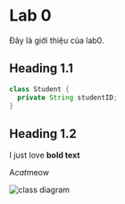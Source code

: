 # Lab 0
Đây là giới thiệu của lab0.
## Heading 1.1

```Java
class Student {
  private String studentID;
}
```
## Heading 1.2

I just love **bold text**

A*cat*meow

![class diagram]([https://www.planttext.com/api/plantuml/png/UhzxlqDnIM9HIMbk3XTNSNPcda9HVd4g5vTJVfA2hfs2OqvcSggLWaTgJaw-8XUNGsfU2b0b0000__y30000](https://www.planttext.com/api/plantuml/png/b5JBRjD05DtFLrnbtnzWWHhIL6JHgYKDT3lO4tkKUKJZSKg4M7NH1HjO8wI4YWM5I9LWPGjLwbJv3ty1ly1DcgIsCu38njASEUVUU-RS_CflTXDBZKsb88BrBLWDXaUnXP0R5bYk5I4qiDf0up2QNnVvHmwlc6m0JU0vPsVChE6Js4rK32FkhjGIFc3ovGDyd1RPfG9hYlnjwL8pb1nBB6fH5Ga6ZQT5VW4sBlBtAch0QmBuInCMq0J1ktTtvog2WVi9raqu36Azb9L5_e4l1NkjBezKR-ZbgRZ8PaE8AoKsf8wgaevJx1Abivd5GaNs9LrTtjScOlQ89icPDc6LX3PSIHHtFx2UvGfhka-gD76lrGp3jXmAFMQioZrrt-dVgS-Or2FcPtUBVFOFUZlaray-STya37YHtSWo3-MOHgit2ljSRPf_CZwaydzqfBlqodHg7fwoYeD1pF6BajOpqYA4QwKzPYaNzPVdHNuk8QGOpaL4CGMHcunNz3qaZ9lMCeKNWgrXPaWIy-lvT1cUUkqM5K4gg6LTAgWPrmkxAR8ZxgOGOmyNAIIu0vzzGxH7LAIeSyHCNnkvtSbgUmJcFg3ucKZaesQm4ZYWYaRiXJQ3RipxbhmXv7uxOMVdySDEtAzawGmZNpch9NkvdIkedDhoUIsIPQWIjpBWIT6VuKwr3y-3b-7wWvQn-djLUlKyGHclEqpM1dgTWqTm-vMhGAGXkyr9nJsFELlNAw3Fvng3xEAyYpznyXi00F__0m00))
